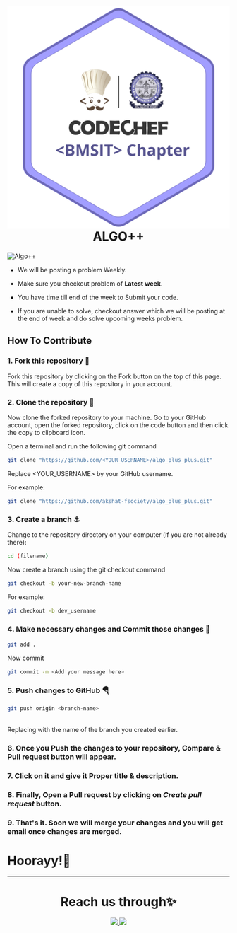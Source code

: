 <div>
  <img align="right" alt="codechefbmsit" width="" src="chapterlogo.png" />
  <h1 align="center">ALGO++</h1>
</div>

![Algo++](https://img.shields.io/badge/Allabout-algo++-teal.svg?style=for-the-badge)

- We will be posting a problem Weekly.

- Make sure you checkout problem of **Latest week**.

- You have time till end of the week to Submit your code.

- If you are unable to solve, checkout answer which we will be posting at the end of week and do solve upcoming weeks problem.

## How To Contribute
  ### 1. Fork this repository 🔱
   <p>Fork this repository by clicking on the Fork button on the top of this page. This will create a copy of this repository in your account.</p>

  ### 2. Clone the repository 🏁
   <p>Now clone the forked repository to your machine. Go to your GitHub account, open the forked repository, click on the code button and then click the copy to clipboard icon.    </p><p>Open a terminal and run the following git command</p>

   ```bash
   git clone "https://github.com/<YOUR_USERNAME>/algo_plus_plus.git"
   ```
   Replace <YOUR_USERNAME> by your GitHub username.
   
   For example:
   ```bash
   git clone "https://github.com/akshat-fsociety/algo_plus_plus.git"
   ```

   ### 3. Create a branch ⚓
   Change to the repository directory on your computer (if you are not already there):
   ```bash
   cd (filename)
   ```
   Now create a branch using the git checkout command
   ```bash
   git checkout -b your-new-branch-name
   ```
   For example:
   ```bash
   git checkout -b dev_username
   ```
  
   ### 4. Make necessary changes and Commit those changes 🚏
   ```bash
   git add .
   ```
   Now commit
   ```bash
   git commit -m <Add your message here>
   ```
   
   ### 5. Push changes to GitHub 🪂
  ```bash
  git push origin <branch-name>
  ``` 
  <br>
  Replacing <branch-name> with the name of the branch you created earlier.
  
  ### 6. Once you Push the changes to your repository, Compare & Pull request button will appear.
  
  ### 7. Click on it and give it Proper title & description.
  
  ### 8. Finally, Open a Pull request by clicking on *Create pull request* button.
  
  ### 9. That's it. Soon we will merge your changes and you will get email once changes are merged.
  
  # Hoorayy!🎉
  
  ---
  
  <div align="center"><h1>Reach us through✨</h1></div>
  <div align="center">
    <a href="https://www.instagram.com/codechef_bmsit_chapter/"><img src="https://img.shields.io/badge/Instagram-E4405F?style=for-the-badge&logo=instagram&logoColor=white">
    <a href="https://www.linkedin.com/company/codechefbmsitchapter/"><img src="https://img.shields.io/badge/LinkedIn-0077B5?style=for-the-badge&logo=linkedin&logoColor=white">
  </div>
  
